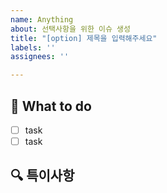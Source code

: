 ```yaml
---
name: Anything
about: 선택사항을 위한 이슈 생성
title: "[option] 제목을 입력해주세요"
labels: ''
assignees: ''

---
```


## 📝 What to do
- [ ] task
- [ ] task

## 🔍 특이사항
